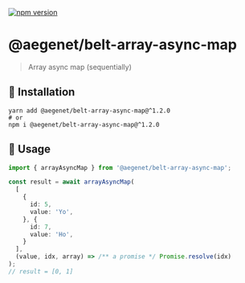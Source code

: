 [![npm version](https://img.shields.io/npm/v/@aegenet/belt-array-async-map.svg)](https://www.npmjs.com/package/@aegenet/belt-array-async-map)
<br>

# @aegenet/belt-array-async-map

> Array async map (sequentially)

## 💾 Installation

```shell
yarn add @aegenet/belt-array-async-map@^1.2.0
# or
npm i @aegenet/belt-array-async-map@^1.2.0
```

## 📝 Usage

```typescript
import { arrayAsyncMap } from '@aegenet/belt-array-async-map';

const result = await arrayAsyncMap(
  [
    {
      id: 5,
      value: 'Yo',
    }, {
      id: 7,
      value: 'Ho',
    }
  ],
  (value, idx, array) => /** a promise */ Promise.resolve(idx)
);
// result = [0, 1]
```

